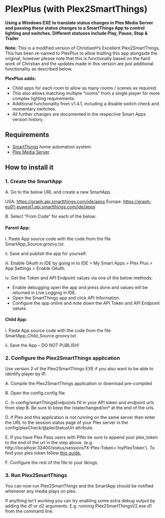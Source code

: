 # PlexPlus (with Plex2SmartThings)

**Using a Windows EXE to translate status changes in Plex Media Server and passing these status changes to a SmartThings App to control lighting and switches. Different statuses include Play, Pause, Stop & Trailer**

**Note:** This is a modified version of ChristianH’s Excellent Plex2SmartThings. This has been re-named to PlexPlus to allow trialling this app alongside the original, however please note that this is functionally based on the hard work of Christian and the updates made in this version are just additional functionality as described below.

**PlexPlus adds:**
- Child apps for each room to allow as many rooms / scenes as required.
- This also allows matching multiple “rooms” from a single player for more complex lighting requirements.
- Additional functionality from v1.4.1, including a disable switch check and momentary switches.
- All further changes are documented in the respective Smart Apps version history.

## Requirements

- [SmartThings](http://www.smartthings.com/) home automation system.
- [Plex Media Server](https://plex.tv/)

## How to install it

### 1. Create the SmartApp

A. Go to the below URL and create a new SmartApp.

USA:  https://graph.api.smartthings.com/ide/apps 
Europe:  https://graph-eu01-euwest1.api.smartthings.com/ide/apps

B. Select “From Code” for each of the below:

#### Parent App:

i. Paste App source code with the code from the file SmartApp_Source.groovy.txt.

ii. Save and publish the app for yourself.

iii. Enable OAuth in IDE by going in to IDE > My Smart Apps > Plex Plus > App Settings > Enable OAuth.

iv. Get the Token and API Endpoint values via one of the below methods:

* Enable debugging open the app and press done and values will be returned in Live Logging in IDE.
* Open the SmartThings app and click API Information.
* Configure the app online and note down the API Token and API Endpoint values.

#### Child App:

 i. Paste App source code with the code from the file SmartApp_Child_Source.groovy.txt.

 ii. Save the App – DO NOT PUBLISH!


### 2. Configure the Plex2SmartThings application

Use version 2 of the Plex2SmartThings EXE if you also want to be able to identify player by IP.


A. Compile the Plex2SmartThings application or download pre-compiled

B. Open the config.config file.

C. In config/smartThingsEndpoints fill in your API token and endpoint urls from step B. Be sure to keep the /statechanged/on* at the end of the urls.
  
D. If Plex and this application is not running on the same server then enter the URL to the session status page of your Plex server in the config/plexCheck/@plexStatusUrl attribute.

E. If you have Plex Pass users with PINs be sure to append your plex_token to the end of the url in the step above. (e.g. http://localhost:32400/status/sessions?X-Plex-Token='myPlexToken'). To find your plex token follow [this guide.](https://support.plex.tv/hc/en-us/articles/204059436-Finding-your-account-token-X-Plex-Token)

F. Configure the rest of the file to your likings.

### 3. Run Plex2SmartThings

You can now run Plex2SmartThings and the SmartApp should be notified whenever any media plays on plex.

If anything isn’t working you can try enabling some extra debug output by adding the d1 or d2 arguments. E.g. running Plex2SmartThingsV2.exe d1 from the command line.
